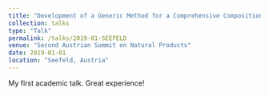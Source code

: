 ```yaml
---
title: "Development of a Generic Method for a Comprehensive Composition Assessment for Plants of Industrial Interest – Quali/quantitative profiling by UHPLC-PDA-HRMS-ELSD"
collection: talks
type: "Talk"
permalink: /talks/2019-01-SEEFELD
venue: "Second Austrian Summit on Natural Products"
date: 2019-01-01
location: "Seefeld, Austria"
---
```


My first academic talk. Great experience!
